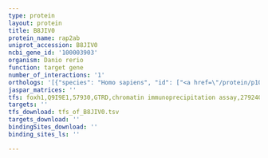 ```yaml
---
type: protein
layout: protein
title: B8JIV0
protein_name: rap2ab
uniprot_accession: B8JIV0
ncbi_gene_id: '100003903'
organism: Danio rerio
function: target gene
number_of_interactions: '1'
orthologs: '[{"species": "Homo sapiens", "id": ["<a href=\"/protein/p10114\">P10114</a>"]}, {"species": "Mus musculus", "id": ["<a href=\"/protein/q80zj1\">Q80ZJ1</a>"]}, {"species": "Rattus norvegicus", "id": ["<a href=\"/protein/a0a0g2jtw1\">A0A0G2JTW1</a>"]}, {"species": "Drosophila melanogaster", "id": ["<a href=\"/protein/o96692\">O96692</a>"]}, {"species": "Caenorhabditis elegans", "id": ["<a href=\"/protein/o17599\">O17599</a>"]}]'
jaspar_matrices: ''
tfs: foxh1,Q9I9E1,57930,GTRD,chromatin immunoprecipitation assay,27924024%5Buid%5D,No
targets: ''
tfs_download: tfs_of_B8JIV0.tsv
targets_download: ''
bindingSites_download: ''
binding_sites_ls: ''

---
```

